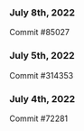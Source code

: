 ### July 8th, 2022

Commit #85027

### July 5th, 2022

Commit #314353


### July 4th, 2022

Commit #72281
